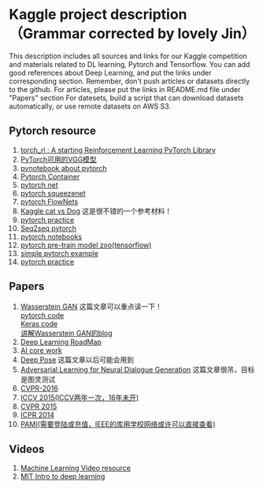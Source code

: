 # Kaggle project description（Grammar corrected by lovely Jin）
This description includes all sources and links for our Kaggle competition and materials related to DL learning, Pytorch and Tensorflow. 
You can add good references about Deep Learning, and put the links under corresponding section.
Remember, don't push articles or datasets directly to the github.
For articles, please put the links in README.md file under "Papers" section
For datesets, build a script that can download datasets automatically, or use remote datasets on AWS S3.


## Pytorch resource

1. [torch_rl : A starting Reinforcement Learning PyTorch Library](https://github.com/ludc/rl)
2. [PyTorch可用的VGG模型](https://github.com/jcjohnson/pytorch-vgg)
3. [pynotebook about pytorch](https://github.com/pytorch)
4. [Pytorch Container](https://github.com/amdegroot/pytorch-containers)
5. [pytorch net](https://github.com/pytorch/tnt)
6. [pytorch squeezenet](https://github.com/gsp-27/pytorch_Squeezenet)
7. [pytorch FlowNets](https://github.com/ClementPinard/FlowNetPytorch)
8. [Kaggle cat vs Dog](https://github.com/desimone/pytorch-cat-vs-dogs) 这是很不错的一个参考材料！
9. [pytorch practice](https://github.com/napsternxg/pytorch-practice)
10. [Seq2seq pytorch](https://github.com/popol1991/seq2seq-pytorch-example)
11. [pytorch notebooks](https://github.com/thomlake/pytorch-notebooks)
12. [pytorch pre-train model zoo(tensorflow)](https://github.com/Cadene/tensorflow-model-zoo.torch)
13. [simple pytorch example](https://github.com/jcjohnson/pytorch-examples)
14. [pytorch practice](https://github.com/spro/practical-pytorch)



## Papers

1. [Wasserstein GAN](https://arxiv.org/abs/1701.07875) 这篇文章可以重点读一下！   
   [pytorch code](https://gist.github.com/soumith/71995cecc5b99cda38106ad64503cee3)     
   [Keras code](https://github.com/tdeboissiere/DeepLearningImplementations/tree/master/WassersteinGAN)   
   [讲解Wasserstein GAN的blog](http://mp.weixin.qq.com/s/zSKUpVpnHSbfY82cTKmPfQ)
2. [Deep Learning RoadMap](https://github.com/songrotek/Deep-Learning-Papers-Reading-Roadmap)
3. [AI core work](https://github.com/ceobillionaire/WHAT-AI-CAN-DO-FOR-YOU)
4. [Deep Pose](https://github.com/mitmul/deeppose) 这篇文章以后可能会用到
5. [Adversarial Learning for Neural Dialogue Generation](https://arxiv.org/pdf/1701.06547.pdf) 这篇文章很吊，目标是图灵测试  
6. [CVPR-2016](http://www.cv-foundation.org/openaccess/CVPR2016.py)  
7. [ICCV 2015(ICCV两年一次，16年未开)](http://www.cv-foundation.org/openaccess/ICCV2015.py)  
8. [CVPR 2015](http://www.cv-foundation.org/openaccess/CVPR2015.py)  
9. [ICPR 2014](http://ieeexplore.ieee.org/xpl/mostRecentIssue.jsp?punumber=6966883)
10. [PAMI(需要登陆或充值，IEEE的库用学校网络或许可以直接查看)](http://ieeexplore.ieee.org/xpl/RecentIssue.jsp?punumber=34)


## Videos

1. [Machine Learning Video resource](https://hackmd.io/MYJgbArAjMYgtABilAnPALCgzPARgBwAmBmAZhsBAYnqhntkA===?view)
2. [MIT Intro to deep learning](http://weibo.wbdacdn.com/url/t/RxuOhKQ/)


